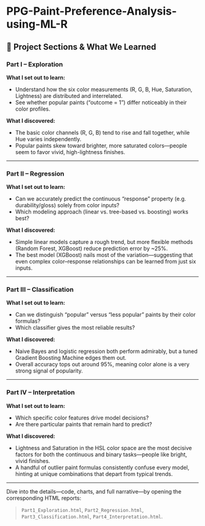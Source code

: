 # PPG-Paint-Preference-Analysis-using-ML-R

## 📑 Project Sections & What We Learned

### Part I – Exploration  
**What I set out to learn:**  
- Understand how the six color measurements (R, G, B, Hue, Saturation, Lightness) are distributed and interrelated.  
- See whether popular paints (“outcome = 1”) differ noticeably in their color profiles.  

**What I discovered:**  
- The basic color channels (R, G, B) tend to rise and fall together, while Hue varies independently.  
- Popular paints skew toward brighter, more saturated colors—people seem to favor vivid, high-lightness finishes.

---

### Part II – Regression  
**What I set out to learn:**  
- Can we accurately predict the continuous “response” property (e.g. durability/gloss) solely from color inputs?  
- Which modeling approach (linear vs. tree-based vs. boosting) works best?  

**What I discovered:**  
- Simple linear models capture a rough trend, but more flexible methods (Random Forest, XGBoost) reduce prediction error by ~25%.  
- The best model (XGBoost) nails most of the variation—suggesting that even complex color–response relationships can be learned from just six inputs.

---

### Part III – Classification  
**What I set out to learn:**  
- Can we distinguish “popular” versus “less popular” paints by their color formulas?  
- Which classifier gives the most reliable results?  

**What I discovered:**  
- Naive Bayes and logistic regression both perform admirably, but a tuned Gradient Boosting Machine edges them out.  
- Overall accuracy tops out around 95%, meaning color alone is a very strong signal of popularity.

---

### Part IV – Interpretation  
**What I set out to learn:**  
- Which specific color features drive model decisions?  
- Are there particular paints that remain hard to predict?  

**What I discovered:**  
- Lightness and Saturation in the HSL color space are the most decisive factors for both the continuous and binary tasks—people like bright, vivid finishes.  
- A handful of outlier paint formulas consistently confuse every model, hinting at unique combinations that depart from typical trends.

---

Dive into the details—code, charts, and full narrative—by opening the corresponding HTML reports:  
> `Part1_Exploration.html`, `Part2_Regression.html`, `Part3_Classification.html`, `Part4_Interpretation.html`.  
